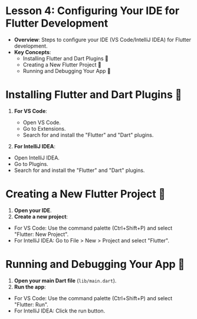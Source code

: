 
# Lesson 4: Configuring Your IDE for Flutter Development

- **Overview**: Steps to configure your IDE (VS Code/IntelliJ IDEA) for Flutter development.
- **Key Concepts**:
  - Installing Flutter and Dart Plugins 🔌
  - Creating a New Flutter Project 📁
  - Running and Debugging Your App 🏃

# Installing Flutter and Dart Plugins 🔌

1. **For VS Code**:

    - Open VS Code.
    - Go to Extensions.
    - Search for and install the "Flutter" and "Dart" plugins.

2. **For IntelliJ IDEA**:

- Open IntelliJ IDEA.
- Go to Plugins.
- Search for and install the "Flutter" and "Dart" plugins.

# Creating a New Flutter Project 📁

1. **Open your IDE**.
2. **Create a new project**:

- For VS Code: Use the command palette (Ctrl+Shift+P) and select "Flutter: New Project".
- For IntelliJ IDEA: Go to File > New > Project and select "Flutter".

# Running and Debugging Your App 🏃

1. **Open your main Dart file** (`lib/main.dart`).
2. **Run the app**:

- For VS Code: Use the command palette (Ctrl+Shift+P) and select "Flutter: Run".
- For IntelliJ IDEA: Click the run button.
